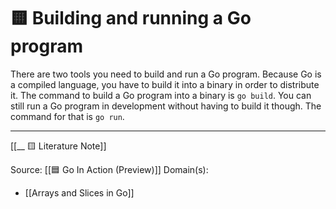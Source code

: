# 🟨 Building and running a Go program

There are two tools you need to build and run a Go program. Because Go is a compiled language, you have to build it into a binary in order to distribute it. The command to build a Go program into a binary is `go build`. You can still run a Go program in development without having to build it though. The command for that is `go run`.

---
[[__ 🟨 Literature Note]]

Source: [[🟦 Go In Action (Preview)]]
Domain(s):
- [[Arrays and Slices in Go]]

